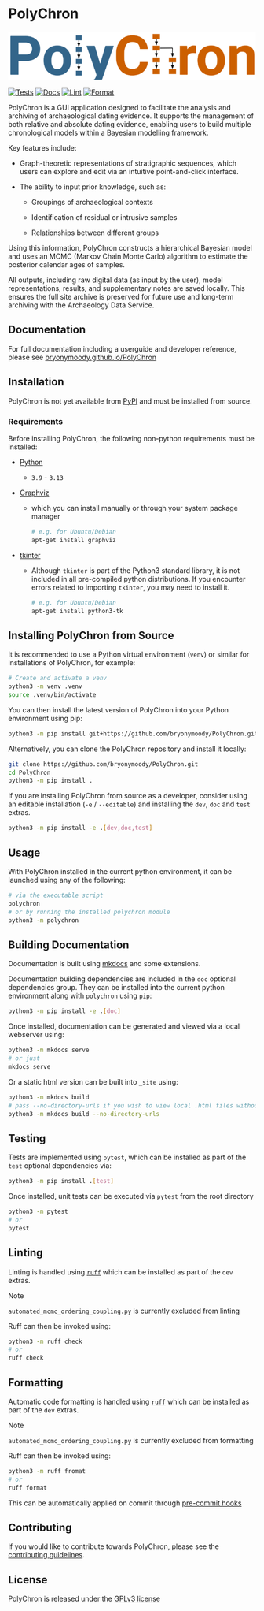 # PolyChron

![PolyChron Logo](./src/polychron/resources/logo.png)

[![Tests](https://github.com/bryonymoody/PolyChron/actions/workflows/tests.yml/badge.svg)](https://github.com/bryonymoody/PolyChron/actions/workflows/tests.yml)
[![Docs](https://github.com/bryonymoody/PolyChron/actions/workflows/docs.yml/badge.svg)](https://github.com/bryonymoody/PolyChron/actions/workflows/docs.yml)
[![Lint](https://github.com/bryonymoody/PolyChron/actions/workflows/lint.yml/badge.svg)](https://github.com/bryonymoody/PolyChron/actions/workflows/lint.yml)
[![Format](https://github.com/bryonymoody/PolyChron/actions/workflows/format.yml/badge.svg)](https://github.com/bryonymoody/PolyChron/actions/workflows/format.yml)

PolyChron is a GUI application designed to facilitate the analysis and archiving of archaeological dating evidence. 
It supports the management of both relative and absolute dating evidence, enabling users to build multiple chronological models within a Bayesian modelling framework.

Key features include:

- Graph-theoretic representations of stratigraphic sequences, which users can explore and edit via an intuitive point-and-click interface.

- The ability to input prior knowledge, such as:

    - Groupings of archaeological contexts

    - Identification of residual or intrusive samples

    - Relationships between different groups

Using this information, PolyChron constructs a hierarchical Bayesian model and uses an MCMC (Markov Chain Monte Carlo) algorithm to estimate the posterior calendar ages of samples.

All outputs, including raw digital data (as input by the user), model representations, results, and supplementary notes are saved locally.
This ensures the full site archive is preserved for future use and long-term archiving with the Archaeology Data Service.

## Documentation

For full documentation including a userguide and developer reference, please see [bryonymoody.github.io/PolyChron](https://bryonymoody.github.io/PolyChron)

## Installation

PolyChron is not yet available from [PyPI](https://pypi.org/) and must be installed from source.

### Requirements

Before installing PolyChron, the following non-python requirements must be installed:

- [Python](https://www.python.org/)
    - `3.9` - `3.13`

- [Graphviz](https://www.graphviz.org/)
    - which you can install manually or through your system package manager

        ```bash
        # e.g. for Ubuntu/Debian
        apt-get install graphviz
        ```

- [tkinter](https://docs.python.org/3/library/tkinter.html)
    - Although `tkinter` is part of the Python3 standard library, it is not included in all pre-compiled python distributions. If you encounter errors related to importing `tkinter`, you may need to install it.

        ```bash
        # e.g. for Ubuntu/Debian
        apt-get install python3-tk
        ```

## Installing PolyChron from Source

It is recommended to use a Python virtual environment (`venv`) or similar for installations of PolyChron, for example:

```bash
# Create and activate a venv
python3 -m venv .venv
source .venv/bin/activate
```

You can then install the latest version of PolyChron into your Python environment using pip:

```bash
python3 -m pip install git+https://github.com/bryonymoody/PolyChron.git
```

Alternatively, you can clone the PolyChron repository and install it locally:

```bash
git clone https://github.com/bryonymoody/PolyChron.git
cd PolyChron
python3 -m pip install .
```

If you are installing PolyChron from source as a developer, consider using an editable installation (`-e` / `--editable`) and installing the `dev`, `doc` and `test` extras.

```bash
python3 -m pip install -e .[dev,doc,test]
```

## Usage

With PolyChron installed in the current python environment, it can be launched using any of the following:

```bash
# via the executable script
polychron
# or by running the installed polychron module
python3 -m polychron
```

## Building Documentation

Documentation is built using [mkdocs](https://github.com/mkdocs/mkdocs) and some extensions.

Documentation building dependencies are included in the `doc` optional dependencies group.
They can be installed into the current python environment along with `polychron` using `pip`:

```bash
python3 -m pip install -e .[doc]
```

Once installed, documentation can be generated and viewed via a local webserver using:

```bash
python3 -m mkdocs serve
# or just
mkdocs serve
```

Or a static html version can be built into `_site` using:

```bash
python3 -m mkdocs build
# pass --no-directory-urls if you wish to view local .html files without a web server
python3 -m mkdocs build --no-directory-urls
```

## Testing

Tests are implemented using `pytest`, which can be installed as part of the `test` optional dependencies via:

```bash
python3 -m pip install .[test]
```

Once installed, unit tests can be executed via `pytest` from the root directory

```bash
python3 -m pytest
# or
pytest
```

## Linting

Linting is handled using [`ruff`](https://github.com/astral-sh/ruff) which can be installed as part of the `dev` extras.

> [!NOTE]  
> `automated_mcmc_ordering_coupling.py` is currently excluded from linting

Ruff can then be invoked using:

```bash
python3 -m ruff check
# or
ruff check
```

## Formatting

Automatic code formatting is handled using [`ruff`](https://github.com/astral-sh/ruff) which can be installed as part of the `dev` extras.

> [!NOTE]  
> `automated_mcmc_ordering_coupling.py` is currently excluded from formatting

Ruff can then be invoked using:

```bash
python3 -m ruff fromat
# or
ruff format
```

This can be automatically applied on commit through [pre-commit hooks](https://docs.astral.sh/ruff/integrations/#pre-commit)

## Contributing

If you would like to contribute towards PolyChron, please see the [contributing guidelines](./CONTRIBUTING.md).

## License

PolyChron is released under the [GPLv3 license](LICENSE)
